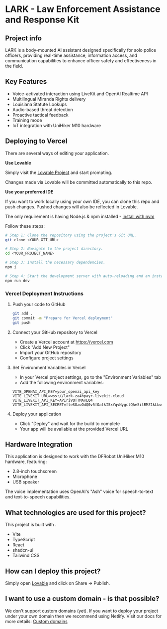 # LARK - Law Enforcement Assistance and Response Kit

## Project info

LARK is a body-mounted AI assistant designed specifically for solo police officers, providing real-time assistance, information access, and communication capabilities to enhance officer safety and effectiveness in the field.

## Key Features

- Voice-activated interaction using LiveKit and OpenAI Realtime API
- Multilingual Miranda Rights delivery
- Louisiana Statute Lookups
- Audio-based threat detection
- Proactive tactical feedback
- Training mode
- IoT integration with UniHiker M10 hardware

## Deploying to Vercel

There are several ways of editing your application.

**Use Lovable**

Simply visit the [Lovable Project](https://lovable.dev/projects/b0cde990-0f31-4c17-aa32-3beb1cc2d015) and start prompting.

Changes made via Lovable will be committed automatically to this repo.

**Use your preferred IDE**

If you want to work locally using your own IDE, you can clone this repo and push changes. Pushed changes will also be reflected in Lovable.

The only requirement is having Node.js & npm installed - [install with nvm](https://github.com/nvm-sh/nvm#installing-and-updating)

Follow these steps:

```sh
# Step 1: Clone the repository using the project's Git URL.
git clone <YOUR_GIT_URL>

# Step 2: Navigate to the project directory.
cd <YOUR_PROJECT_NAME>

# Step 3: Install the necessary dependencies.
npm i

# Step 4: Start the development server with auto-reloading and an instant preview.
npm run dev
```

### Vercel Deployment Instructions

1. Push your code to GitHub
   ```sh
   git add .
   git commit -m "Prepare for Vercel deployment"
   git push
   ```

2. Connect your GitHub repository to Vercel
   - Create a Vercel account at https://vercel.com
   - Click "Add New Project"
   - Import your GitHub repository
   - Configure project settings

3. Set Environment Variables in Vercel
   - In your Vercel project settings, go to the "Environment Variables" tab
   - Add the following environment variables:

   ```
   VITE_OPENAI_API_KEY=your_openai_api_key
   VITE_LIVEKIT_URL=wss://lark-za4hpayr.livekit.cloud
   VITE_LIVEKIT_API_KEY=APIriVQTTMAvLQ4
   VITE_LIVEKIT_API_SECRET=fleSOaoOdQ0v5fOatkISxYqvNygclQAeSilRMZ1kLbwB
   ```

4. Deploy your application
   - Click "Deploy" and wait for the build to complete
   - Your app will be available at the provided Vercel URL

## Hardware Integration

This application is designed to work with the DFRobot UniHiker M10 hardware, featuring:
- 2.8-inch touchscreen 
- Microphone
- USB speaker

The voice implementation uses OpenAI's "Ash" voice for speech-to-text and text-to-speech capabilities.

## What technologies are used for this project?

This project is built with .

- Vite
- TypeScript
- React
- shadcn-ui
- Tailwind CSS

## How can I deploy this project?

Simply open [Lovable](https://lovable.dev/projects/b0cde990-0f31-4c17-aa32-3beb1cc2d015) and click on Share -> Publish.

## I want to use a custom domain - is that possible?

We don't support custom domains (yet). If you want to deploy your project under your own domain then we recommend using Netlify. Visit our docs for more details: [Custom domains](https://docs.lovable.dev/tips-tricks/custom-domain/)
